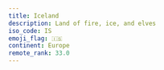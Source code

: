 ```yaml
---
title: Iceland
description: Land of fire, ice, and elves
iso_code: IS
emoji_flag: 🇮🇸
continent: Europe
remote_rank: 33.0
---
```

